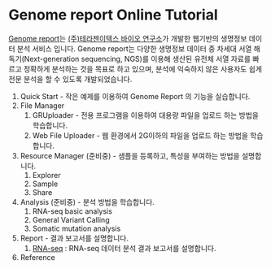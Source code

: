 # Genome report Online Tutorial

<a href="http://www.genome-report.com/" target="_blank">Genome report</a>는 
<a href="http://www.theragenetex.com/kr/bio/" target="_blank">(주)테라젠이텍스 바이오 연구소</a>가 
개발한 웹기반의 생명정보 데이터 분석 서비스 입니다.
Genome report는 다양한 생명정보 데이터 중 차세대 서열 해독기(Next-generation sequencing, NGS)를 이용해 생산된 유전체 서열 자료를 빠르고 정확하게 분석하는 것을 목표로 하고 있으며,
분석에 익숙하지 않은 사용자도 쉽게 전문 분석을 할 수 있도록 개발되었습니다.



1. Quick Start - 작은 예제를 이용하여 Genome Report 의 기능을 실습합니다.
1. File Manager
    1. GRUploader - 전용 프로그램을 이용하여 대용량 파일을 업로드 하는 방법을 학습합니다.
    1. Web File Uploader - 웹 환경에서 2G이하의  파일을 업로드 하는 방법을 학습합니다.
1. Resource Manager (준비중) - 샘플을 등록하고, 특성을 부여하는 방법을 설명합니다.
    1. Explorer
    1. Sample
    1. Share 
1. Analysis (준비중) - 분석 방법을 학습합니다.
    1. RNA-seq basic analysis
    1. General Variant Calling
    1. Somatic mutation analysis
1. Report - 결과 보고서를 설명합니다.
    1. [RNA-seq](report/rnaseq_basic.md) : RNA-seq 데이터 분석 결과 보고서를 설명합니다.
1. Reference

